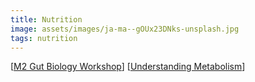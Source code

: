 ```yaml
---
title: Nutrition
image: assets/images/ja-ma--gOUx23DNks-unsplash.jpg
tags: nutrition
---
```


[[M2 Gut Biology Workshop]]
[[Understanding Metabolism]]

[//begin]: # "Autogenerated link references for markdown compatibility"
[M2 Gut Biology Workshop]: m2-gut-biology-workshop "M2 Gut Biology Workshop"
[Understanding Metabolism]: understanding-metabolism "Understanding Metabolism"
[//end]: # "Autogenerated link references"